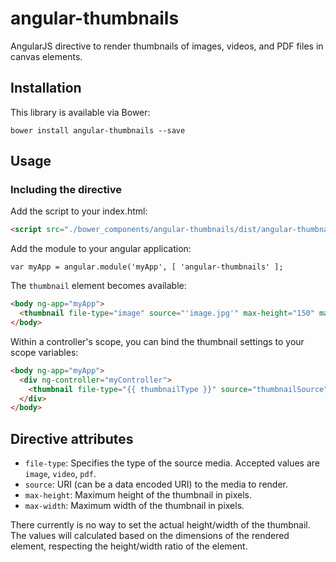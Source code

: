 # angular-thumbnails

AngularJS directive to render thumbnails of images, videos, and PDF files in canvas elements.

## Installation

This library is available via Bower:

`bower install angular-thumbnails --save`

## Usage

### Including the directive

Add the script to your index.html:

```html
<script src="./bower_components/angular-thumbnails/dist/angular-thumbnails.min.js"></script>
```

Add the module to your angular application:

```
var myApp = angular.module('myApp', [ 'angular-thumbnails' ];
```

The `thumbnail` element becomes available:

```html
<body ng-app="myApp">
  <thumbnail file-type="image" source="'image.jpg'" max-height="150" max-width="300"></thumbnail>
</body>
```

Within a controller's scope, you can bind the thumbnail settings to your scope variables:

```html
<body ng-app="myApp">
  <div ng-controller="myController">
    <thumbnail file-type="{{ thumbnailType }}" source="thumbnailSource" max-height="{{ thumbnailHeight }}" max-width="{{ thumbnailWidth }}"></thumbnail>
  </div>
</body>
```

## Directive attributes

- `file-type`: Specifies the type of the source media. Accepted values are `image`, `video`, `pdf`.
- `source`: URI (can be a data encoded URI) to the media to render.
- `max-height`: Maximum height of the thumbnail in pixels.
- `max-width`: Maximum width of the thumbnail in pixels.

There currently is no way to set the actual height/width of the thumbnail. The values will calculated based on the
dimensions of the rendered element, respecting the height/width ratio of the element.
